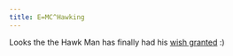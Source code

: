 ```yaml
---
title: E=MC^Hawking
---
```

Looks the the Hawk Man has finally had his <a href="http://news.bbc.co.uk/2/hi/americas/7490458.stm">wish granted</a> :)